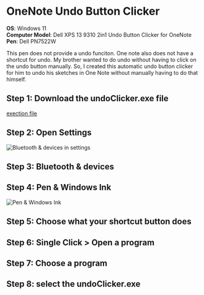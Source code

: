 # OneNote Undo Button Clicker
**OS**: Windows 11 <br />
**Computer Model**: Dell XPS 13 9310 2in1 Undo Button Clicker for OneNote <br />
**Pen**: Dell PN7522W <br />

This pen does not provide a undo funciton. One note also does not have a shortcut for undo. My brother wanted to do undo without having to click on the undo button manually. So, I created this automatic undo button clicker for him to undo his sketches in One Note without manually having to do that himself.
## Step 1: Download the undoClicker.exe file
[exection file](undoClicker.exe)

## Step 2: Open Settings
![Bluetooth & devices in settings](https://github.com/IffetMelihA/OneNoteUndoClicker/assets/76969580/3d1019cf-d0df-462b-8dcd-0e46af6a74a3)

## Step 3: Bluetooth & devices
## Step 4: Pen & Windows Ink
![Pen & Windows Ink](https://github.com/IffetMelihA/OneNoteUndoClicker/assets/76969580/181840ca-06fc-43b4-a635-8cfb83093dbb)

## Step 5: Choose what your shortcut button does
## Step 6: Single Click > Open a program 
## Step 7: Choose a program
## Step 8: select the undoClicker.exe

  

